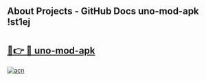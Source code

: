 ## About Projects - GitHub Docs uno-mod-apk !st1ej

# <h2><a href="https://andorid.site?title=uno-mod-apk&ref=14PRO">🔗👉 🔴 uno-mod-apk</a></h2>

[![acn](https://github.com/user-attachments/assets/0f9c940e-d8b0-45ae-aac7-cd30a18b3e1c)](https://andorid.site?title=uno-mod-apk&ref=14PRO)

